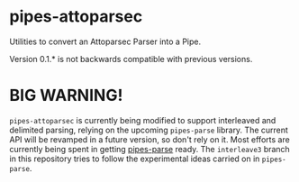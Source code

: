 # pipes-attoparsec

Utilities to convert an Attoparsec Parser into a Pipe.

Version 0.1.\* is not backwards compatible with previous versions.

# BIG WARNING!

`pipes-attoparsec` is currently being modified to support interleaved
and delimited parsing, relying on the upcoming `pipes-parse` library.
The current API will be revamped in a future version, so don't rely on
it. Most efforts are currently being spent in getting
[pipes-parse](https://github.com/Gabriel439/Haskell-Pipes-Parse-Library)
ready. The `interleave3` branch in this repository tries to follow the
experimental ideas carried on in `pipes-parse`.
